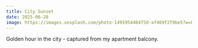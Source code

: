 ```yaml
---
title: City Sunset
date: 2025-06-28
image: https://images.unsplash.com/photo-1495954484750-af469f2f9be5?w=800&h=600&fit=crop
---
```


Golden hour in the city - captured from my apartment balcony.
